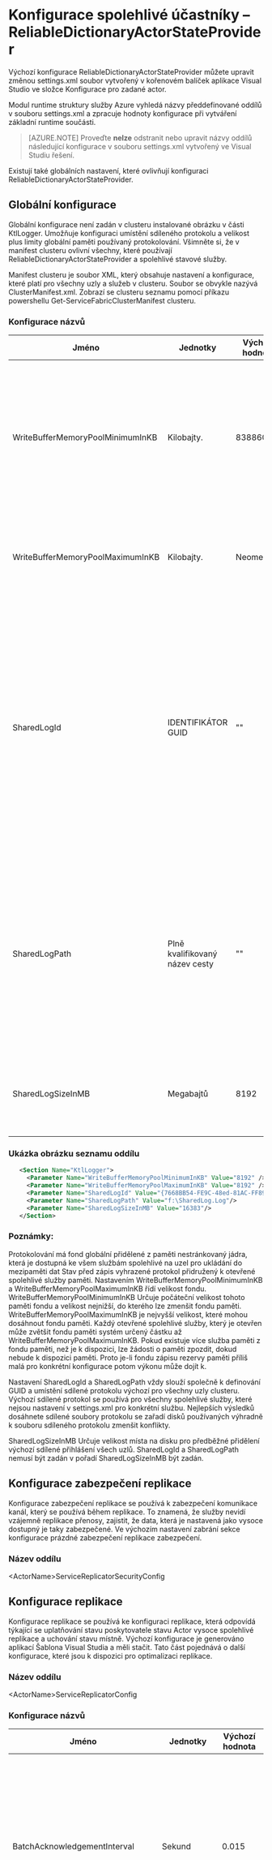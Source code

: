 <properties
   pageTitle="Základní informace o konfiguraci služby Azure struktury spolehlivé objekty actor ReliableDictionaryActorStateProvider | Microsoft Azure"
   description="Zjistěte, jak konfigurovat struktury služby Azure stavové účastníky typu ReliableDictionaryActorStateProvider."
   services="Service-Fabric"
   documentationCenter=".net"
   authors="sumukhs"
   manager="timlt"
   editor=""/>

<tags
   ms.service="Service-Fabric"
   ms.devlang="dotnet"
   ms.topic="article"
   ms.tgt_pltfrm="NA"
   ms.workload="NA"
   ms.date="07/18/2016"
   ms.author="sumukhs"/>

# <a name="configuring-reliable-actors--reliabledictionaryactorstateprovider"></a>Konfigurace spolehlivé účastníky – ReliableDictionaryActorStateProvider
Výchozí konfigurace ReliableDictionaryActorStateProvider můžete upravit změnou settings.xml soubor vytvořený v kořenovém balíček aplikace Visual Studio ve složce Konfigurace pro zadané actor.

Modul runtime struktury služby Azure vyhledá názvy předdefinované oddílů v souboru settings.xml a zpracuje hodnoty konfigurace při vytváření základní runtime součásti.

>[AZURE.NOTE] Proveďte **nelze** odstranit nebo upravit názvy oddílů následující konfigurace v souboru settings.xml vytvořený ve Visual Studiu řešení.

Existují také globálních nastavení, které ovlivňují konfiguraci ReliableDictionaryActorStateProvider.

## <a name="global-configuration"></a>Globální konfigurace

Globální konfigurace není zadán v clusteru instalované obrázku v části KtlLogger. Umožňuje konfiguraci umístění sdíleného protokolu a velikost plus limity globální paměti používaný protokolování. Všimněte si, že v manifest clusteru ovlivní všechny, které používají ReliableDictionaryActorStateProvider a spolehlivé stavové služby.

Manifest clusteru je soubor XML, který obsahuje nastavení a konfigurace, které platí pro všechny uzly a služeb v clusteru. Soubor se obvykle nazývá ClusterManifest.xml. Zobrazí se clusteru seznamu pomocí příkazu powershellu Get-ServiceFabricClusterManifest clusteru.

### <a name="configuration-names"></a>Konfigurace názvů

|Jméno|Jednotky|Výchozí hodnota|Poznámky:|
|----|----|-------------|-------|
|WriteBufferMemoryPoolMinimumInKB|Kilobajty.|8388608|Minimální počet KB přidělit v režimu jádra protokolování zapsat vyrovnávací paměť fondu. Tento fond paměti se používá k ukládání do mezipaměti informace o stavu před psaní na disk.|
|WriteBufferMemoryPoolMaximumInKB|Kilobajty.|Neomezeno|Maximální velikost, ke kterému protokolování psaní vyrovnávací paměť fondu můžete zvětšit.|
|SharedLogId|IDENTIFIKÁTOR GUID|""|Určuje jedinečný identifikátor GUID používat k identifikaci výchozí sdílený soubor protokolu používají všechny spolehlivé služby ve všech uzlech clusteru určující, nikoli SharedLogId v jejich konkrétní konfiguraci služby. Pokud není zadán SharedLogId, pak SharedLogPath musí být také určen.|
|SharedLogPath|Plně kvalifikovaný název cesty|""|Určuje použití protokolu sdílené všech spolehlivé služeb ve všech uzlech clusteru určující, nikoli SharedLogPath v jejich konfigurace specifické úplnou cestu. Ale pokud je zadána SharedLogPath, pak SharedLogId také je povinný.|
|SharedLogSizeInMB|Megabajtů|8192|Určuje počet MB místa na disku staticky přidělit sdílené protokolu. Hodnota musí být 2048 nebo větší.|

### <a name="sample-cluster-manifest-section"></a>Ukázka obrázku seznamu oddílu
```xml
   <Section Name="KtlLogger">
     <Parameter Name="WriteBufferMemoryPoolMinimumInKB" Value="8192" />
     <Parameter Name="WriteBufferMemoryPoolMaximumInKB" Value="8192" />
     <Parameter Name="SharedLogId" Value="{7668BB54-FE9C-48ed-81AC-FF89E60ED2EF}"/>
     <Parameter Name="SharedLogPath" Value="f:\SharedLog.Log"/>
     <Parameter Name="SharedLogSizeInMB" Value="16383"/>
   </Section>
```

### <a name="remarks"></a>Poznámky:
Protokolování má fond globální přidělené z paměti nestránkovaný jádra, která je dostupná ke všem službám spolehlivé na uzel pro ukládání do mezipaměti dat Stav před zápis vyhrazené protokol přidružený k otevřené spolehlivé služby paměti. Nastavením WriteBufferMemoryPoolMinimumInKB a WriteBufferMemoryPoolMaximumInKB řídí velikost fondu. WriteBufferMemoryPoolMinimumInKB Určuje počáteční velikost tohoto paměti fondu a velikost nejnižší, do kterého lze zmenšit fondu paměti. WriteBufferMemoryPoolMaximumInKB je nejvyšší velikost, které mohou dosáhnout fondu paměti. Každý otevřené spolehlivé služby, který je otevřen může zvětšit fondu paměti systém určený částku až WriteBufferMemoryPoolMaximumInKB. Pokud existuje více služba paměti z fondu paměti, než je k dispozici, lze žádosti o paměti zpozdit, dokud nebude k dispozici paměti. Proto je-li fondu zápisu rezervy paměti příliš malá pro konkrétní konfigurace potom výkonu může dojít k.

Nastavení SharedLogId a SharedLogPath vždy slouží společně k definování GUID a umístění sdílené protokolu výchozí pro všechny uzly clusteru. Výchozí sdílené protokol se používá pro všechny spolehlivé služby, které nejsou nastavení v settings.xml pro konkrétní službu. Nejlepších výsledků dosáhnete sdílené soubory protokolu se zařadí disků používaných výhradně k souboru sdíleného protokolu zmenšit konflikty.

SharedLogSizeInMB Určuje velikost místa na disku pro předběžné přidělení výchozí sdílené přihlášení všech uzlů.  SharedLogId a SharedLogPath nemusí být zadán v pořadí SharedLogSizeInMB být zadán.

## <a name="replicator-security-configuration"></a>Konfigurace zabezpečení replikace
Konfigurace zabezpečení replikace se používá k zabezpečení komunikace kanál, který se používá během replikace. To znamená, že služby nevidí vzájemně replikace přenosy, zajistit, že data, která je nastavená jako vysoce dostupný je taky zabezpečené.
Ve výchozím nastavení zabrání sekce konfigurace prázdné zabezpečení replikace zabezpečení.

### <a name="section-name"></a>Název oddílu
&lt;ActorName&gt;ServiceReplicatorSecurityConfig

## <a name="replicator-configuration"></a>Konfigurace replikace
Konfigurace replikace se používá ke konfiguraci replikace, která odpovídá týkající se uplatňování stavu poskytovatele stavu Actor vysoce spolehlivé replikace a uchování stavu místně.
Výchozí konfigurace je generováno aplikací Šablona Visual Studia a měli stačit. Tato část pojednává o další konfigurace, které jsou k dispozici pro optimalizaci replikace.

### <a name="section-name"></a>Název oddílu
&lt;ActorName&gt;ServiceReplicatorConfig

### <a name="configuration-names"></a>Konfigurace názvů

|Jméno|Jednotky|Výchozí hodnota|Poznámky:|
|----|----|-------------|-------|
|BatchAcknowledgementInterval|Sekund|0.015|Časové období, pro kterou replikace na vedlejší čeká po přijetí operaci před odesláním zpět na primární odpověď na odeslanou zprávu. Další potvrzení nechat zasílat pro operace zpracování uvnitř tohoto intervalu se odesílají jako jedna odpověď.||
|ReplicatorEndpoint|NENÍ K DISPOZICI|Výchozí – potřeba parametr|Nastavení IP adresa a portu, které replikace primární a sekundární bude používat ke komunikaci s jiných replikátorů v otevřené. To by měl odkaz koncového bodu TCP zdroje v manifest služby. Podívejte se do [seznamu zdrojů služby](service-fabric-service-manifest-resources.md) pro další informace o definování zdroje koncového bodu v manifest služby. |
|MaxReplicationMessageSize|Bajtů|50 MB|Maximální velikosti doručovaných replikace dat, které lze přenášet v jedné zprávě.|
|MaxPrimaryReplicationQueueSize|Počet operací|8192|Maximální počet operací ve frontě primární. Operace se uvolnit nahoru po primární replikace přijímání sekundární replikátorů odpověď na odeslanou zprávu. Tato hodnota musí být větší než 64 a zadanou mocninu čísla 2.|
|MaxSecondaryReplicationQueueSize|Počet operací|16384|Maximální počet operací ve frontě sekundární. Operace se uvolnit nahoru po provedení vysoce dostupné prostřednictvím trvalé jeho stavu. Tato hodnota musí být větší než 64 a zadanou mocninu čísla 2.|
|CheckpointThresholdInMB|MB|200|Velikost po jejímž uplynutí stav je kontrolní místa v souboru protokolu.|
|MaxRecordSizeInKB|ZNALOSTNÍ BÁZI KNOWLEDGE BASE|1 024|Největší záznam velikosti replikace může zapisovat do protokolu. Tato hodnota musí být násobkem 4 a větší než 16.|
|OptimizeLogForLowerDiskUsage|Logická hodnota|PRAVDA|True, protokol nakonfigurovaný tak, aby otevřené vyhrazené soubor protokolu vytvořený s využitím sparse souboru NTFS. To je posunut skutečný místo na disku souboru. V případě hodnoty false soubor se vytvoří pomocí pevné přiřazení, které poskytují že ty nejcennější psaní výkonu.|
|SharedLogId|identifikátor GUID|""|Určuje jedinečný identifikátor guid používat k identifikaci sdílené protokolu používá se tento otevřené. Obvykle služby nepoužívejte toto nastavení. Ale pokud je zadána SharedLogId, pak SharedLogPath také je povinný.|
|SharedLogPath|Plně kvalifikovaný název cesty|""|Určuje úplnou cestu, kde bude vytvářeny sdílené protokolu pro tento otevřené. Obvykle služby nepoužívejte toto nastavení. Ale pokud je zadána SharedLogPath, pak SharedLogId také je povinný.|


## <a name="sample-configuration-file"></a>Ukázkový konfigurační soubor

```xml
<?xml version="1.0" encoding="utf-8"?>
<Settings xmlns:xsd="http://www.w3.org/2001/XMLSchema" xmlns:xsi="http://www.w3.org/2001/XMLSchema-instance" xmlns="http://schemas.microsoft.com/2011/01/fabric">
   <Section Name="MyActorServiceReplicatorConfig">
      <Parameter Name="ReplicatorEndpoint" Value="MyActorServiceReplicatorEndpoint" />
      <Parameter Name="BatchAcknowledgementInterval" Value="0.05"/>
      <Parameter Name="CheckpointThresholdInMB" Value="180" />
   </Section>
   <Section Name="MyActorServiceReplicatorSecurityConfig">
      <Parameter Name="CredentialType" Value="X509" />
      <Parameter Name="FindType" Value="FindByThumbprint" />
      <Parameter Name="FindValue" Value="9d c9 06 b1 69 dc 4f af fd 16 97 ac 78 1e 80 67 90 74 9d 2f" />
      <Parameter Name="StoreLocation" Value="LocalMachine" />
      <Parameter Name="StoreName" Value="My" />
      <Parameter Name="ProtectionLevel" Value="EncryptAndSign" />
      <Parameter Name="AllowedCommonNames" Value="My-Test-SAN1-Alice,My-Test-SAN1-Bob" />
   </Section>
</Settings>
```

## <a name="remarks"></a>Poznámky:
Latence replikace BatchAcknowledgementInterval parametr ovládací prvky. Hodnotu "0" výsledkem nejnižší možné latence druhou stranu výkon (jako další potvrzovací zprávy musí být odeslány a zpracování každý obsahuje méně potvrzení).
Větší hodnotu BatchAcknowledgementInterval, tím vyšší celkové replikace výkon, druhou stranu vyšší latence operace. Převádí to přímo na latence transakce potvrzení.

Parametr CheckpointThresholdInMB řídí velikost místa na disku, replikace můžete použít k uložení informací o stavu v souboru protokolu vyhrazené otevřené. Zvětšení to na hodnotu vyšší než výchozí může vést k konfigurace bylo rychlejší po přidání nového otevřené na sadu. Toto je kvůli přenosu částečné stavu, která se provede kvůli dostupnost další historie operací v protokolu. Po zhroucení může potenciálně zvětšit obnovení čas otevřené.

Pokud jste nastavili OptimizeForLowerDiskUsage true (pravda), budou místo v souboru protokolu povolená zřizování tak, aby aktivní repliky mohou být uloženy další informace o stavu v jejich protokoly, zatímco neaktivní repliky použije méně místa na disku. Díky tomu hostovat další repliky na uzel. Pokud jste nastavili OptimizeForLowerDiskUsage NEPRAVDA, informace o stavu je došlo k zápisu souborů protokolu rychleji.

Nastavení MaxRecordSizeInKB definuje maximální velikosti doručovaných záznamy, které můžou být replikace napsal do souboru protokolu. Ve většině případů je optimální výchozí velikosti 1 024 KB záznamu. Ale pokud služby způsobuje větší datové položky jako součást informací o stavu, pak tuto hodnotu potřebovat prodloužit. Výhoda je malá při MaxRecordSizeInKB menší než 1 024, protože menší záznamů používat jenom prostor potřebný pro menší záznamu. Očekáváme, že tuto hodnotu by potřeba změnit pouze v některých případech.

Nastavení SharedLogId a SharedLogPath se vždy používají společně aby služba samostatné sdílené hovoru ze sdílené protokol výchozí určenou uzel. Pro nejlepších výsledků zadají tolik služby největšímu stejné sdílené protokolu. Sdílené soubory protokolu se zařadí disků používaných výhradně k souboru sdíleného protokolu zmenšit hlavy pohyb konflikty. Očekáváme, že by tyto hodnoty musí změnit pouze v některých případech.
